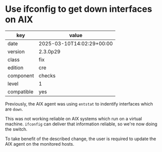 [//]: # (werk v2)
# Use ifconfig to get down interfaces on AIX

key        | value
---------- | ---
date       | 2025-03-10T14:02:29+00:00
version    | 2.3.0p29
class      | fix
edition    | cre
component  | checks
level      | 1
compatible | yes

Previously, the AIX agent was using `entstat` to indentify interfaces which are `down`.

This was not working reliable on AIX systems which run on a virtual machine.
`ifconfig` can deliver that information reliable, so we're now doing the switch.

To take benefit of the described change, the user is required to update the AIX agent on the monitored hosts.
